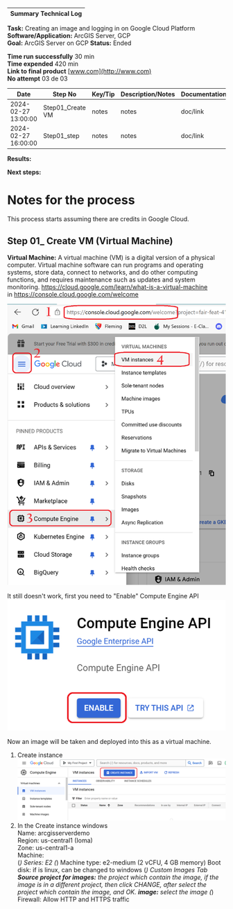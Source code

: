 | **Summary Technical Log**                                 |
|-----------------------------------------------------------|

**Task:** Creating an image and logging in on Google Cloud Platform  
**Software/Application:** ArcGIS Server, GCP  
**Goal:** ArcGIS Server on GCP
**Status:** Ended
  
**Time run successfully** 30 min  
**Time expended**         420 min  
**Link to final product** [www.com](http://www.com)  
**No attempt** 03 de 03  
  
  
| **Date**              | **Step No** | **Key/Tip** | **Description/Notes** | **Documentation** |
|-----------------------|-------------|-------------|-----------------------|-------------------|
| 2024-02-27 13:00:00   | Step01_Create VM | notes       | notes                 | doc/link          |
| 2024-02-27 16:00:00   | Step01_step | notes       | notes                 | doc/link          |  

    
**Results:**  
 

**Next steps:**

# Notes for the process
This process starts assuming there are credits in Google Cloud. 
## Step 01_ Create VM (Virtual Machine)
**Virtual Machine:** A virtual machine (VM) is a digital version of a physical computer. Virtual machine software can run programs and operating systems, store data, connect to networks, and do other computing functions, and requires maintenance such as updates and system monitoring. https://cloud.google.com/learn/what-is-a-virtual-machine  
in https://console.cloud.google.com/welcome  
  
![New VM](../a00templates/img/img1.png)  
  
It still doesn't work, first you need to "Enable" Compute Engine API
![Enable](../a00templates/img/img2.png)  
  
Now an image will be taken and deployed into this as a virtual machine.  
1. Create instance ![create instance](../a00templates/img/img3.png) 
2. In the Create instance windows  
   Name:  arcgisserverdemo  
   Region:  us-central1 (Ioma)  
   Zone:  us-central1-a  
   Machine:  
   (*) Series: E2
   (*) Machine type: e2-medium (2 vCFU, 4 GB memory)
   Boot disk: if is linux, can be changed to windows
   (*) Custom Images Tab
       **Source project for images:** the project which contain the image, if the image is in a different project, then click CHANGE, after select the project which contain the image, and OK.
       **image:** select the image
   (*) Firewall: Allow HTTP and HTTPS traffic
        
   

